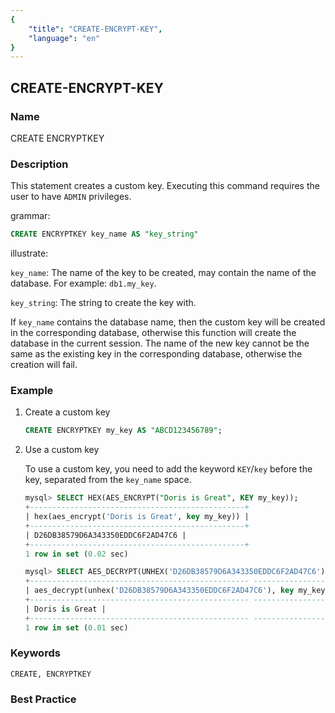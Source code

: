 ```yaml
---
{
    "title": "CREATE-ENCRYPT-KEY",
    "language": "en"
}
---
```


<!--
Licensed to the Apache Software Foundation (ASF) under one
or more contributor license agreements.  See the NOTICE file
distributed with this work for additional information
regarding copyright ownership.  The ASF licenses this file
to you under the Apache License, Version 2.0 (the
"License"); you may not use this file except in compliance
with the License.  You may obtain a copy of the License at

  http://www.apache.org/licenses/LICENSE-2.0

Unless required by applicable law or agreed to in writing,
software distributed under the License is distributed on an
"AS IS" BASIS, WITHOUT WARRANTIES OR CONDITIONS OF ANY
KIND, either express or implied.  See the License for the
specific language governing permissions and limitations
under the License.
-->

## CREATE-ENCRYPT-KEY

### Name

CREATE ENCRYPTKEY

### Description

This statement creates a custom key. Executing this command requires the user to have `ADMIN` privileges.

grammar:

```sql
CREATE ENCRYPTKEY key_name AS "key_string"
```

illustrate:

`key_name`: The name of the key to be created, may contain the name of the database. For example: `db1.my_key`.

`key_string`: The string to create the key with.

If `key_name` contains the database name, then the custom key will be created in the corresponding database, otherwise this function will create the database in the current session. The name of the new key cannot be the same as the existing key in the corresponding database, otherwise the creation will fail.

### Example

1. Create a custom key

   ```sql
   CREATE ENCRYPTKEY my_key AS "ABCD123456789";
   ```

2. Use a custom key

   To use a custom key, you need to add the keyword `KEY`/`key` before the key, separated from the `key_name` space.

   ```sql
   mysql> SELECT HEX(AES_ENCRYPT("Doris is Great", KEY my_key));
   +------------------------------------------------+
   | hex(aes_encrypt('Doris is Great', key my_key)) |
   +------------------------------------------------+
   | D26DB38579D6A343350EDDC6F2AD47C6 |
   +------------------------------------------------+
   1 row in set (0.02 sec)
   
   mysql> SELECT AES_DECRYPT(UNHEX('D26DB38579D6A343350EDDC6F2AD47C6'), KEY my_key);
   +------------------------------------------------- -------------------+
   | aes_decrypt(unhex('D26DB38579D6A343350EDDC6F2AD47C6'), key my_key) |
   +------------------------------------------------- -------------------+
   | Doris is Great |
   +------------------------------------------------- -------------------+
   1 row in set (0.01 sec)
   ```

### Keywords

    CREATE, ENCRYPTKEY

### Best Practice

